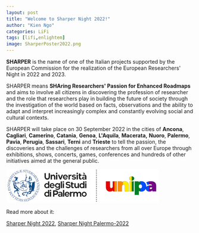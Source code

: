```yaml
---
layout: post
title: "Welcome to Sharper Night 2022!"
author: "Kien Ngo"
categories: LiFi
tags: [lifi,enlightem]
image: SharperPoster2022.png
---
```


**SHARPER** is the name of one of the Italian projects supported by the European Commission for the realization of the European Researchers' Night in 2022 and 2023.

SHARPER means **SHAring Researchers' Passion for Enhanced Roadmaps** and aims to involve all citizens in discovering the profession of researcher and the role that researchers play in building the future of society through the investigation of the world based on facts, observations and the ability to adapt and interpret increasingly complex and constantly evolving social and cultural contexts.

SHARPER will take place on 30 September 2022 in the cities of **Ancona**, **Cagliari**, **Camerino**, **Catania**, **Genoa**, **L'Aquila**, **Macerata,** **Nuoro**, **Palermo**, **Pavia**, **Perugia**, **Sassari**, **Terni** and **Trieste** to tell the passion, the discoveries and the challenges of researchers from all over Europe through exhibitions, shows, concerts, games, conferences and hundreds of other initiatives aimed at the general public.

![alt text](https://raw.githubusercontent.com/kotobuki09/kotobuki09.github.io/gh-pages/assets/img/unipa.png "unipa_logo")


Read more about it:

[Sharper Night 2022](https://www.sharper-night.it/), [Sharper Night Palermo-2022](https://www.sharper-night.it/sharper-palermo/)